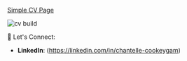 [Simple CV Page](https://roadmap.sh/projects/single-page-cv)


![cv build](https://github.com/user-attachments/assets/6400c607-ef71-4ade-9e74-cc6740645d2c)




 🤝 Let's Connect: 
- **LinkedIn**: (https://linkedin.com/in/chantelle-cookeygam)
